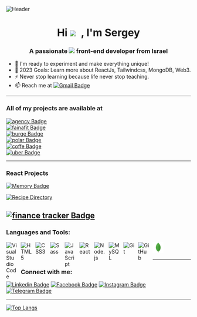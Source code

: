 ![Header](https://github.com/whiteblackswan/whiteblackswan/blob/main/assets/image-asset.gif)

<h1 align="center">Hi <img src="https://user-images.githubusercontent.com/1303154/88677602-1635ba80-d120-11ea-84d8-d263ba5fc3c0.gif" style="max-width: 100%; display: inline-block; width: 30px;" />, I'm Sergey</h1>
<h3 align="center">A passionate <img src="https://media.giphy.com/media/WUlplcMpOCEmTGBtBW/giphy.gif" width="30"> front-end developer from Israel</h3>


- 🌱 I'm ready to experiment and make everything unique!     
- 🥅 2023 Goals: Learn more about ReactJs, Tailwindcss, MongoDB, Web3.
- ⚡ Never stop learning because life never stop teaching.
-  :mailbox: Reach me at [![Gmail Badge](https://img.shields.io/badge/-Gmail-red?style=flat&logo=Gmail&logoColor=white)](mailto:swansergey7@gmail.com)

---


### All of my projects are available at
[![agency Badge](https://img.shields.io/badge/-Agency-grey?style=flat&logo=agency&logoColor=white)](https://whiteblackswan.github.io/agency/)
<br>
[![fainafit Badge](https://img.shields.io/badge/-Fainafit-red?style=flat&logo=fainafit&logoColor=white)](https://whiteblackswan.github.io/fainafit/)
<br>
[![burge Badge](https://img.shields.io/badge/-Burge-yellow?style=flat&logo=burge&logoColor=white)](https://whiteblackswan.github.io/burger/)
<br>
[![polar Badge](https://img.shields.io/badge/-Polar-gold?style=flat&logo=polar&logoColor=white)](https://whiteblackswan.github.io/polar/)
<br>
[![coffe Badge](https://img.shields.io/badge/-Coffe-brown?style=flat&logo=coffe&logoColor=white)](https://whiteblackswan.github.io/coffe/)
<br>
[![uber Badge](https://img.shields.io/badge/-Uber-green?style=flat&logo=uber&logoColor=white)](https://whiteblackswan.github.io/)

---



### React Projects
[![Memory Badge](https://img.shields.io/badge/-Memory_Game-violet?style=flat&logo=Memory&logoColor=white)](https://whimsical-sunburst-427cd4.netlify.app/)

[![Recipe Directory](https://img.shields.io/badge/-Recipe_Directory-buff?style=flat&logo=Recipe&logoColor=white)](https://https://poetic-concha-869c24.netlify.app/)

[![finance tracker Badge](https://img.shields.io/badge/-Finance_Tracker-aqua?style=flat&logo=Memory&logoColor=white)](https://finace-tracker-9338e.web.app/)
---

### Languages and Tools:
<img align="left" alt="Visual Studio Code" width="30px" src="https://cdn.jsdelivr.net/gh/devicons/devicon/icons/vscode/vscode-original.svg" style="padding-right:10px;" />
<img align="left" alt="HTML5" width="30px" src="https://cdn.jsdelivr.net/gh/devicons/devicon/icons/html5/html5-original.svg" style="padding-right:10px;" />
<img align="left" alt="CSS3" width="30px" src="https://cdn.jsdelivr.net/gh/devicons/devicon/icons/css3/css3-original.svg" style="padding-right:10px;" />
<img align="left" alt="Sass" width="30px" src="https://cdn.jsdelivr.net/gh/devicons/devicon/icons/sass/sass-original.svg" style="padding-right:10px;" />
<img align="left" alt="JavaScript" width="30px" src="https://cdn.jsdelivr.net/gh/devicons/devicon/icons/javascript/javascript-original.svg" style="padding-right:10px;" />
<img align="left" alt="React" width="30px" src="https://cdn.jsdelivr.net/gh/devicons/devicon/icons/react/react-original.svg" style="padding-right:10px;" />
<img align="left" alt="Node.js" width="30px" src="https://cdn.jsdelivr.net/gh/devicons/devicon/icons/nodejs/nodejs-original.svg" style="padding-right:10px;" />
<img align="left" alt="MySQL" width="30px" src="https://cdn.jsdelivr.net/gh/devicons/devicon/icons/mysql/mysql-original.svg" style="padding-right:10px;" />
<img align="left" alt="Git" width="30px" src="https://cdn.jsdelivr.net/gh/devicons/devicon/icons/git/git-original.svg" style="padding-right:10px;" />
<img align="left" alt="GitHub" width="30px" src="https://user-images.githubusercontent.com/3369400/139447912-e0f43f33-6d9f-45f8-be46-2df5bbc91289.png" style="padding-right:10px;" />
<img src="https://github.com/devicons/devicon/blob/master/icons/mongodb/mongodb-original.svg" title="mongodb" alt="mongodb" width="30"/>

---


### <h3 align="left">Connect with me:</h3>
[![Linkedin Badge](https://img.shields.io/badge/-linkedin-blue?style=flat&logo=Linkedin&logoColor=white)](https://linkedin.com/in/sergey-lebed)
[![Facebook Badge](https://img.shields.io/badge/-facebook-blue?style=flat&logo=facebook&logoColor=white)](https://www.facebook.com/serlebed)
[![Instagram Badge](https://img.shields.io/badge/-instagram-red?style=flat&logo=instagram&logoColor=white)](https://instagram.com/_gray_swan_?igshid=YmMyMTA2M2Y=)
[![Telegram Badge](https://img.shields.io/badge/-telegram-blue?style=flat&logo=telegram&logoColor=white)](https://t.me/whiteblackswan)
  
---


[![Top Langs](https://github-readme-stats.vercel.app/api/top-langs/?username=anuraghazra&layout=compact)](https://github.com/whiteblackswan-readme-stats)





